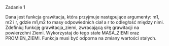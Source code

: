 Zadanie 1

Dana jest funkcja grawitacja, która przyjmuje następujące argumenty: m1, m2 i r, gdzie m1,m2 to masy odpowiednich ciał a r to odległość między nimi. Zdefiniuj funkcję grawitacja_ziemi, zwracającą siłę grawitacji na powierzchni Ziemi. Wykorzystaj do tego stałe MASA_ZIEMI oraz PROMIEN_ZIEMI. Funkcja musi być odporna na zmiany wartości stałych.

